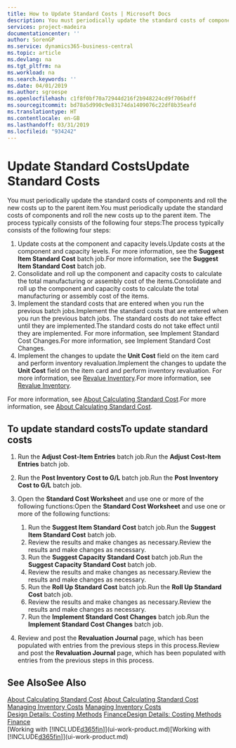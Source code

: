 ```yaml
---
title: How to Update Standard Costs | Microsoft Docs
description: You must periodically update the standard costs of components and roll the new costs up to the parent item.
services: project-madeira
documentationcenter: ''
author: SorenGP
ms.service: dynamics365-business-central
ms.topic: article
ms.devlang: na
ms.tgt_pltfrm: na
ms.workload: na
ms.search.keywords: ''
ms.date: 04/01/2019
ms.author: sgroespe
ms.openlocfilehash: c1f8f0bf70a72944d216f2b948224cd9f706bdff
ms.sourcegitcommit: bd78a5d990c9e83174da1409076c22df8b35eafd
ms.translationtype: HT
ms.contentlocale: en-GB
ms.lasthandoff: 03/31/2019
ms.locfileid: "934242"
---
```

# <a name="update-standard-costs"></a><span data-ttu-id="f8326-103">Update Standard Costs</span><span class="sxs-lookup"><span data-stu-id="f8326-103">Update Standard Costs</span></span>
<span data-ttu-id="f8326-104">You must periodically update the standard costs of components and roll the new costs up to the parent item.</span><span class="sxs-lookup"><span data-stu-id="f8326-104">You must periodically update the standard costs of components and roll the new costs up to the parent item.</span></span> <span data-ttu-id="f8326-105">The process typically consists of the following four steps:</span><span class="sxs-lookup"><span data-stu-id="f8326-105">The process typically consists of the following four steps:</span></span>  

1.  <span data-ttu-id="f8326-106">Update costs at the component and capacity levels.</span><span class="sxs-lookup"><span data-stu-id="f8326-106">Update costs at the component and capacity levels.</span></span> <span data-ttu-id="f8326-107">For more information, see the **Suggest Item Standard Cost** batch job.</span><span class="sxs-lookup"><span data-stu-id="f8326-107">For more information, see the **Suggest Item Standard Cost** batch job.</span></span>  
2.  <span data-ttu-id="f8326-108">Consolidate and roll up the component and capacity costs to calculate the total manufacturing or assembly cost of the items.</span><span class="sxs-lookup"><span data-stu-id="f8326-108">Consolidate and roll up the component and capacity costs to calculate the total manufacturing or assembly cost of the items.</span></span>  
3.  <span data-ttu-id="f8326-109">Implement the standard costs that are entered when you run the previous batch jobs.</span><span class="sxs-lookup"><span data-stu-id="f8326-109">Implement the standard costs that are entered when you run the previous batch jobs.</span></span> <span data-ttu-id="f8326-110">The standard costs do not take effect until they are implemented.</span><span class="sxs-lookup"><span data-stu-id="f8326-110">The standard costs do not take effect until they are implemented.</span></span> <span data-ttu-id="f8326-111">For more information, see Implement Standard Cost Changes.</span><span class="sxs-lookup"><span data-stu-id="f8326-111">For more information, see Implement Standard Cost Changes.</span></span>  
4.  <span data-ttu-id="f8326-112">Implement the changes to update the **Unit Cost** field on the item card and perform inventory revaluation.</span><span class="sxs-lookup"><span data-stu-id="f8326-112">Implement the changes to update the **Unit Cost** field on the item card and perform inventory revaluation.</span></span> <span data-ttu-id="f8326-113">For more information, see [Revalue Inventory](inventory-how-revalue-inventory.md).</span><span class="sxs-lookup"><span data-stu-id="f8326-113">For more information, see [Revalue Inventory](inventory-how-revalue-inventory.md).</span></span>  

<span data-ttu-id="f8326-114">For more information, see [About Calculating Standard Cost](finance-about-calculating-standard-cost.md).</span><span class="sxs-lookup"><span data-stu-id="f8326-114">For more information, see [About Calculating Standard Cost](finance-about-calculating-standard-cost.md).</span></span>  
## <a name="to-update-standard-costs"></a><span data-ttu-id="f8326-115">To update standard costs</span><span class="sxs-lookup"><span data-stu-id="f8326-115">To update standard costs</span></span>  
1.  <span data-ttu-id="f8326-116">Run the **Adjust Cost-Item Entries** batch job.</span><span class="sxs-lookup"><span data-stu-id="f8326-116">Run the **Adjust Cost-Item Entries** batch job.</span></span>  
2.  <span data-ttu-id="f8326-117">Run the **Post Inventory Cost to G/L** batch job.</span><span class="sxs-lookup"><span data-stu-id="f8326-117">Run the **Post Inventory Cost to G/L** batch job.</span></span>  
3.  <span data-ttu-id="f8326-118">Open the **Standard Cost Worksheet** and use one or more of the following functions:</span><span class="sxs-lookup"><span data-stu-id="f8326-118">Open the **Standard Cost Worksheet** and use one or more of the following functions:</span></span>  

    1.  <span data-ttu-id="f8326-119">Run the **Suggest Item Standard Cost** batch job.</span><span class="sxs-lookup"><span data-stu-id="f8326-119">Run the **Suggest Item Standard Cost** batch job.</span></span>  
    2.  <span data-ttu-id="f8326-120">Review the results and make changes as necessary.</span><span class="sxs-lookup"><span data-stu-id="f8326-120">Review the results and make changes as necessary.</span></span>  
    3.  <span data-ttu-id="f8326-121">Run the **Suggest Capacity Standard Cost** batch job.</span><span class="sxs-lookup"><span data-stu-id="f8326-121">Run the **Suggest Capacity Standard Cost** batch job.</span></span>  
    4.  <span data-ttu-id="f8326-122">Review the results and make changes as necessary.</span><span class="sxs-lookup"><span data-stu-id="f8326-122">Review the results and make changes as necessary.</span></span>
    5. <span data-ttu-id="f8326-123">Run the **Roll Up Standard Cost** batch job.</span><span class="sxs-lookup"><span data-stu-id="f8326-123">Run the **Roll Up Standard Cost** batch job.</span></span>
    6.  <span data-ttu-id="f8326-124">Review the results and make changes as necessary.</span><span class="sxs-lookup"><span data-stu-id="f8326-124">Review the results and make changes as necessary.</span></span>
    7.  <span data-ttu-id="f8326-125">Run the **Implement Standard Cost Changes** batch job.</span><span class="sxs-lookup"><span data-stu-id="f8326-125">Run the **Implement Standard Cost Changes** batch job.</span></span>  
4.  <span data-ttu-id="f8326-126">Review and post the **Revaluation Journal** page, which has been populated with entries from the previous steps in this process.</span><span class="sxs-lookup"><span data-stu-id="f8326-126">Review and post the **Revaluation Journal** page, which has been populated with entries from the previous steps in this process.</span></span>  

## <a name="see-also"></a><span data-ttu-id="f8326-127">See Also</span><span class="sxs-lookup"><span data-stu-id="f8326-127">See Also</span></span>  
 <span data-ttu-id="f8326-128">[About Calculating Standard Cost](finance-about-calculating-standard-cost.md) </span><span class="sxs-lookup"><span data-stu-id="f8326-128">[About Calculating Standard Cost](finance-about-calculating-standard-cost.md) </span></span>  
 <span data-ttu-id="f8326-129">[Managing Inventory Costs](finance-manage-inventory-costs.md) </span><span class="sxs-lookup"><span data-stu-id="f8326-129">[Managing Inventory Costs](finance-manage-inventory-costs.md) </span></span>  
 <span data-ttu-id="f8326-130">[Design Details: Costing Methods](design-details-costing-methods.md) [Finance](finance.md)</span><span class="sxs-lookup"><span data-stu-id="f8326-130">[Design Details: Costing Methods](design-details-costing-methods.md) [Finance](finance.md)</span></span>  
 <span data-ttu-id="f8326-131">[Working with [!INCLUDE[d365fin](includes/d365fin_md.md)]](ui-work-product.md)</span><span class="sxs-lookup"><span data-stu-id="f8326-131">[Working with [!INCLUDE[d365fin](includes/d365fin_md.md)]](ui-work-product.md)</span></span>  
